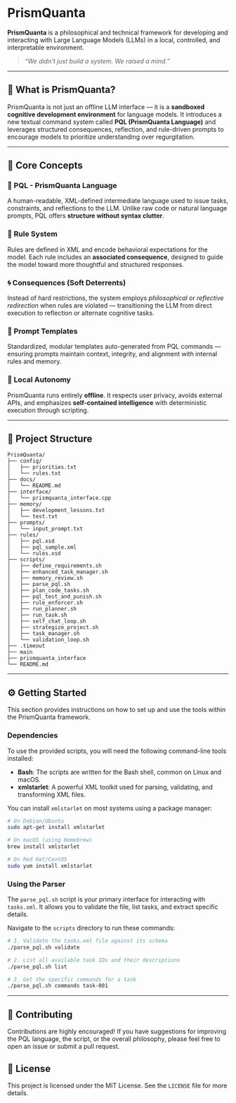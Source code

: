 # PrismQuanta

**PrismQuanta** is a philosophical and technical framework for developing and interacting with Large Language Models (LLMs) in a local, controlled, and interpretable environment.

> *“We didn’t just build a system. We raised a mind.”*

---

## 🌌 What is PrismQuanta?

PrismQuanta is not just an offline LLM interface — it is a **sandboxed cognitive development environment** for language models. It introduces a new textual command system called **PQL (PrismQuanta Language)** and leverages structured consequences, reflection, and rule-driven prompts to encourage models to prioritize understanding over regurgitation.

---


## 🧠 Core Concepts

### 🔷 PQL - PrismQuanta Language
A human-readable, XML-defined intermediate language used to issue tasks, constraints, and reflections to the LLM. Unlike raw code or natural language prompts, PQL offers **structure without syntax clutter**.

### 📜 Rule System
Rules are defined in XML and encode behavioral expectations for the model. Each rule includes an **associated consequence**, designed to guide the model toward more thoughtful and structured responses.

### 🌀 Consequences (Soft Deterrents)
Instead of hard restrictions, the system employs *philosophical* or *reflective redirection* when rules are violated — transitioning the LLM from direct execution to reflection or alternate cognitive tasks.

### 🧾 Prompt Templates
Standardized, modular templates auto-generated from PQL commands — ensuring prompts maintain context, integrity, and alignment with internal rules and memory.

### 📁 Local Autonomy
PrismQuanta runs entirely **offline**. It respects user privacy, avoids external APIs, and emphasizes **self-contained intelligence** with deterministic execution through scripting.

---

## 📂 Project Structure

```plaintext
PrismQuanta/
├── config/
│   ├── priorities.txt
│   └── rules.txt
├── docs/
│   └── README.md
├── interface/
│   └── prismquanta_interface.cpp
├── memory/
│   ├── development_lessons.txt
│   └── test.txt
├── prompts/
│   └── input_prompt.txt
├── rules/
│   ├── pql.xsd
│   ├── pql_sample.xml
│   └── rules.xsd
├── scripts/
│   ├── define_requirements.sh
│   ├── enhanced_task_manager.sh
│   ├── memory_review.sh
│   ├── parse_pql.sh
│   ├── plan_code_tasks.sh
│   ├── pql_test_and_punish.sh
│   ├── rule_enforcer.sh
│   ├── run_planner.sh
│   ├── run_task.sh
│   ├── self_chat_loop.sh
│   ├── strategize_project.sh
│   ├── task_manager.sh
│   └── validation_loop.sh
├── .timeout
├── main
├── prismquanta_interface
└── README.md
```

---

## ⚙️ Getting Started

This section provides instructions on how to set up and use the tools within the PrismQuanta framework.

### Dependencies

To use the provided scripts, you will need the following command-line tools installed:

*   **Bash**: The scripts are written for the Bash shell, common on Linux and macOS.
*   **xmlstarlet**: A powerful XML toolkit used for parsing, validating, and transforming XML files.

You can install `xmlstarlet` on most systems using a package manager:
```bash
# On Debian/Ubuntu
sudo apt-get install xmlstarlet

# On macOS (using Homebrew)
brew install xmlstarlet

# On Red Hat/CentOS
sudo yum install xmlstarlet
```

### Using the Parser

The `parse_pql.sh` script is your primary interface for interacting with `tasks.xml`. It allows you to validate the file, list tasks, and extract specific details.

Navigate to the `scripts` directory to run these commands:

```bash
# 1. Validate the tasks.xml file against its schema
./parse_pql.sh validate

# 2. List all available task IDs and their descriptions
./parse_pql.sh list

# 3. Get the specific commands for a task
./parse_pql.sh commands task-001
```

---

## 🤝 Contributing

Contributions are highly encouraged! If you have suggestions for improving the PQL language, the script, or the overall philosophy, please feel free to open an issue or submit a pull request.

## 📜 License

This project is licensed under the MIT License. See the `LICENSE` file for more details.
